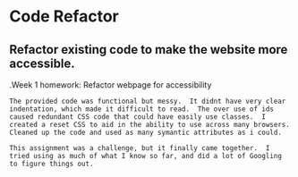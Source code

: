 # Code Refactor
## Refactor existing code to make the website more accessible.  

.Week 1 homework: Refactor webpage for accessibility 

    The provided code was functional but messy.  It didnt have very clear indentation, which made it difficult to read.  The over use of ids caused redundant CSS code that could have easily use classes.  I created a reset CSS to aid in the ability to use across many browsers.  Cleaned up the code and used as many symantic attributes as i could.

    This assignment was a challenge, but it finally came together.  I tried using as much of what I know so far, and did a lot of Googling to figure things out.  


